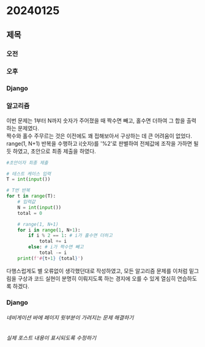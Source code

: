 # 20240125
## 제목
### 오전
### 오후
### Django






### 알고리즘
이번 문제는 1부터 N까지 숫자가 주어졌을 때 짝수면 빼고, 홀수면 더하여 그 합을 출력하는 문제였다.  
짝수와 홀수 주무르는 것은 이전에도 꽤 접해보아서 구상하는 데 큰 어려움이 없었다.  
range(1, N+1) 반복을 수행하고 i(숫자)를 '%2'로 판별하여 전체값에 조작을 가하면 될 듯 하였고, 초안으로 최종 제출을 하였다.
```python
#초안이자 최종 제출

# 테스트 케이스 입력
T = int(input())

# T번 반복
for t in range(T):
    # 입력값
    N = int(input())
    total = 0

    # range(1, N+1)
    for i in range(1, N+1):
        if i % 2 == 1: # i가 홀수면 더하고
            total += i
        else: # i가 짝수면 빼고
            total -= i
    print(f'#{t+1} {total}')
```
다행스럽게도 별 오류없이 생각했던대로 작성하였고, 모든 알고리즘 문제를 이처럼 밑그림을 구상과 코드 실현이 분명히 이뤄지도록 하는 경지에 오를 수 있게 열심히 연습하도록 하겠다. 



















### Django
###### 네비게이션 바에 페이지 윗부분이 가려지는 문제 해결하기

###### 실제 포스트 내용이 표시되도록 수정하기
